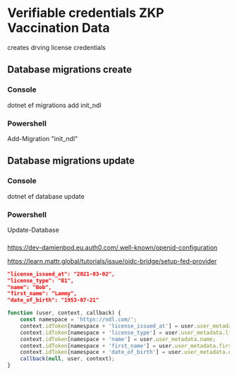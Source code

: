 # Verifiable credentials ZKP Vaccination Data

creates drving license credentials

## Database migrations create

### Console

dotnet ef migrations add init_ndl 

### Powershell

Add-Migration "init_ndl" 

## Database migrations update

### Console

dotnet ef database update

### Powershell

Update-Database


###

https://dev-damienbod.eu.auth0.com/.well-known/openid-configuration

https://learn.mattr.global/tutorials/issue/oidc-bridge/setup-fed-provider


```json
"license_issued_at": "2021-03-02",
"license_type": "B1",
"name": "Bob",
"first_name": "Lammy",
"date_of_birth": "1953-07-21"

```



```javascript
function (user, context, callback) {
    const namespace = 'https://ndl.com/';
    context.idToken[namespace + 'license_issued_at'] = user.user_metadata.license_issued_at;
    context.idToken[namespace + 'license_type'] = user.user_metadata.license_type;
    context.idToken[namespace + 'name'] = user.user_metadata.name;
    context.idToken[namespace + 'first_name'] = user.user_metadata.first_name;
    context.idToken[namespace + 'date_of_birth'] = user.user_metadata.date_of_birth;
    callback(null, user, context);
}

```